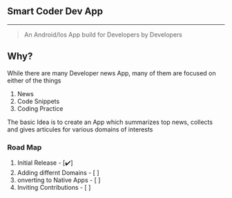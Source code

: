 ## Smart Coder Dev App
---

> An Android/Ios App build for Developers by Developers

## Why?

While there are many Developer news App, many of them are focused on either of the things

1. News
2. Code Snippets
3. Coding Practice

The basic Idea is to create an App which  summarizes top news, collects and gives articules for various domains of interests

### Road Map

1. Initial Release              - [:heavy_check_mark:]
2. Adding differnt Domains      - [ ]
3. onverting to Native Apps     - [ ]
4. Inviting Contributions       - [ ]